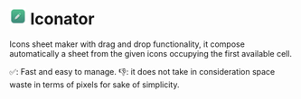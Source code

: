 # <img style="height: 30px;" src="https://github.com/zedux-dev/iconator/blob/main/build/icon.png?raw=true"> Iconator

Icons sheet maker with drag and drop functionality, it compose automatically a sheet from the given icons occupying the first available cell.

✅: Fast and easy to manage.
👎: it does not take in consideration space waste in terms of pixels for sake of simplicity.
